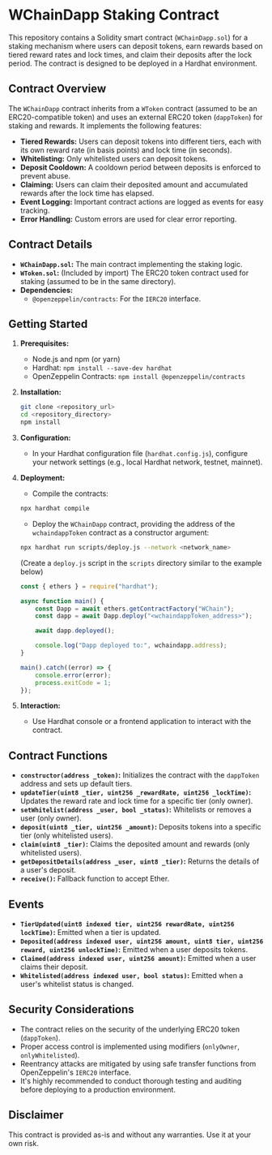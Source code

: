 # WChainDapp Staking Contract

This repository contains a Solidity smart contract (`WChainDapp.sol`) for a staking mechanism where users can deposit tokens, earn rewards based on tiered reward rates and lock times, and claim their deposits after the lock period. The contract is designed to be deployed in a Hardhat environment.

## Contract Overview

The `WChainDapp` contract inherits from a `WToken` contract (assumed to be an ERC20-compatible token) and uses an external ERC20 token (`dappToken`) for staking and rewards. It implements the following features:

*   **Tiered Rewards:** Users can deposit tokens into different tiers, each with its own reward rate (in basis points) and lock time (in seconds).
*   **Whitelisting:** Only whitelisted users can deposit tokens.
*   **Deposit Cooldown:** A cooldown period between deposits is enforced to prevent abuse.
*   **Claiming:** Users can claim their deposited amount and accumulated rewards after the lock time has elapsed.
*   **Event Logging:** Important contract actions are logged as events for easy tracking.
*   **Error Handling:** Custom errors are used for clear error reporting.

## Contract Details

*   **`WChainDapp.sol`:** The main contract implementing the staking logic.
*   **`WToken.sol`:** (Included by import) The ERC20 token contract used for staking (assumed to be in the same directory).
*   **Dependencies:**
    *   `@openzeppelin/contracts`: For the `IERC20` interface.

## Getting Started

1.  **Prerequisites:**
    *   Node.js and npm (or yarn)
    *   Hardhat: `npm install --save-dev hardhat`
    *   OpenZeppelin Contracts: `npm install @openzeppelin/contracts`

2.  **Installation:**

    ```bash
    git clone <repository_url>
    cd <repository_directory>
    npm install
    ```

3.  **Configuration:**

    *   In your Hardhat configuration file (`hardhat.config.js`), configure your network settings (e.g., local Hardhat network, testnet, mainnet).

4.  **Deployment:**

    *   Compile the contracts:

    ```bash
    npx hardhat compile
    ```

    *   Deploy the `WChainDapp` contract, providing the address of the `wchaindappToken` contract as a constructor argument:

    ```bash
    npx hardhat run scripts/deploy.js --network <network_name>
    ```

    (Create a `deploy.js` script in the `scripts` directory similar to the example below)

    ```javascript
    const { ethers } = require("hardhat");

    async function main() {
        const Dapp = await ethers.getContractFactory("WChain");
        const dapp = await Dapp.deploy("<wchaindappToken_address>");

        await dapp.deployed();

        console.log("Dapp deployed to:", wchaindapp.address);
    }

    main().catch((error) => {
        console.error(error);
        process.exitCode = 1;
    });
    ```

5.  **Interaction:**

    *   Use Hardhat console or a frontend application to interact with the contract.

## Contract Functions

*   **`constructor(address _token)`:** Initializes the contract with the `dappToken` address and sets up default tiers.
*   **`updateTier(uint8 _tier, uint256 _rewardRate, uint256 _lockTime)`:** Updates the reward rate and lock time for a specific tier (only owner).
*   **`setWhitelist(address _user, bool _status)`:** Whitelists or removes a user (only owner).
*   **`deposit(uint8 _tier, uint256 _amount)`:** Deposits tokens into a specific tier (only whitelisted users).
*   **`claim(uint8 _tier)`:** Claims the deposited amount and rewards (only whitelisted users).
*   **`getDepositDetails(address _user, uint8 _tier)`:** Returns the details of a user's deposit.
*   **`receive()`:** Fallback function to accept Ether.

## Events

*   **`TierUpdated(uint8 indexed tier, uint256 rewardRate, uint256 lockTime)`:** Emitted when a tier is updated.
*   **`Deposited(address indexed user, uint256 amount, uint8 tier, uint256 reward, uint256 unlockTime)`:** Emitted when a user deposits tokens.
*   **`Claimed(address indexed user, uint256 amount)`:** Emitted when a user claims their deposit.
*   **`Whitelisted(address indexed user, bool status)`:** Emitted when a user's whitelist status is changed.

## Security Considerations

*   The contract relies on the security of the underlying ERC20 token (`dappToken`).
*   Proper access control is implemented using modifiers (`onlyOwner`, `onlyWhitelisted`).
*   Reentrancy attacks are mitigated by using safe transfer functions from OpenZeppelin's `IERC20` interface.
*   It's highly recommended to conduct thorough testing and auditing before deploying to a production environment.

## Disclaimer

This contract is provided as-is and without any warranties. Use it at your own risk.
